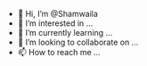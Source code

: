 - 👋 Hi, I’m @Shamwaila
- 👀 I’m interested in ...
- 🌱 I’m currently learning ...
- 💞️ I’m looking to collaborate on ...
- 📫 How to reach me ...

<!---
Shamwaila/Shamwaila is a ✨ special ✨ repository because its `README.md` (this file) appears on your GitHub profile.
You can click the Preview link to take a look at your changes.
--->
